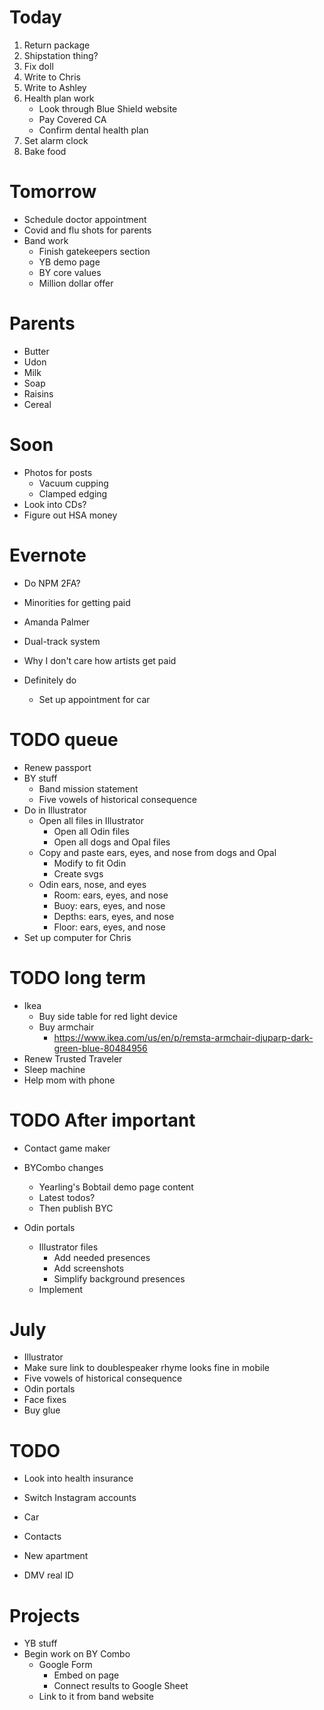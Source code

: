 # Today
1. Return package
2. Shipstation thing?
3. Fix doll
4. Write to Chris
5. Write to Ashley
6. Health plan work
    * Look through Blue Shield website
    * Pay Covered CA
    * Confirm dental health plan
7. Set alarm clock
8. Bake food

# Tomorrow
* Schedule doctor appointment
* Covid and flu shots for parents
* Band work
    * Finish gatekeepers section
    * YB demo page
    * BY core values
    * Million dollar offer

# Parents
* Butter
* Udon
* Milk
* Soap
* Raisins
* Cereal

# Soon
* Photos for posts
    * Vacuum cupping
    * Clamped edging
* Look into CDs?
* Figure out HSA money

# Evernote
* Do NPM 2FA?
* Minorities for getting paid
* Amanda Palmer
* Dual-track system
* Why I don't care how artists get paid

* Definitely do
    * Set up appointment for car

# TODO queue
* Renew passport
* BY stuff
    * Band mission statement
    * Five vowels of historical consequence
* Do in Illustrator
    * Open all files in Illustrator
        * Open all Odin files
        * Open all dogs and Opal files
    * Copy and paste ears, eyes, and nose from dogs and Opal
        * Modify to fit Odin
        * Create svgs
    * Odin ears, nose, and eyes
        * Room: ears, eyes, and nose
        * Buoy: ears, eyes, and nose
        * Depths: ears, eyes, and nose
        * Floor: ears, eyes, and nose
* Set up computer for Chris

# TODO long term
* Ikea
    * Buy side table for red light device
    * Buy armchair
        * https://www.ikea.com/us/en/p/remsta-armchair-djuparp-dark-green-blue-80484956
* Renew Trusted Traveler
* Sleep machine
* Help mom with phone

# TODO After important
* Contact game maker
* BYCombo changes
    * Yearling's Bobtail demo page content
    * Latest todos?
    * Then publish BYC

* Odin portals
    * Illustrator files
        * Add needed presences
        * Add screenshots
        * Simplify background presences
    * Implement
<!-- * Didi past ending
    * Make sketch to scan
        * Photo scrapbook
    * Implement -->
<!-- * My 100,000th Dream
    * Create Illustrator file
    * Add dream final presence
    * Design and draw dream final -->

# July
* Illustrator
* Make sure link to doublespeaker rhyme looks fine in mobile
* Five vowels of historical consequence
* Odin portals
* Face fixes
* Buy glue

# TODO
* Look into health insurance
* Switch Instagram accounts

* Car
* Contacts
* New apartment
* DMV real ID

# Projects
* YB stuff
* Begin work on BY Combo
    * Google Form
        * Embed on page
        * Connect results to Google Sheet
    * Link to it from band website